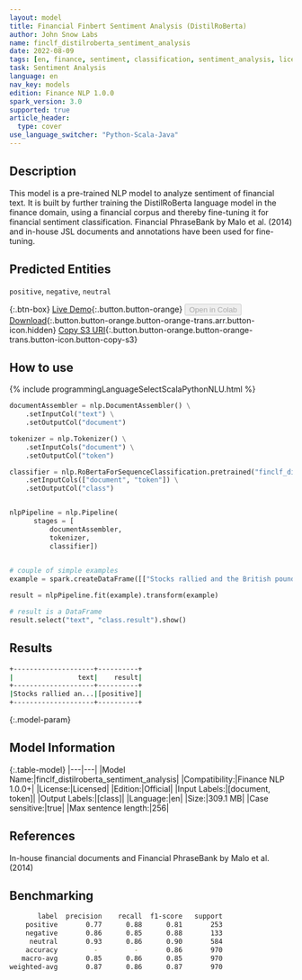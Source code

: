```yaml
---
layout: model
title: Financial Finbert Sentiment Analysis (DistilRoBerta)
author: John Snow Labs
name: finclf_distilroberta_sentiment_analysis
date: 2022-08-09
tags: [en, finance, sentiment, classification, sentiment_analysis, licensed]
task: Sentiment Analysis
language: en
nav_key: models
edition: Finance NLP 1.0.0
spark_version: 3.0
supported: true
article_header:
  type: cover
use_language_switcher: "Python-Scala-Java"
---
```


## Description

This model is a pre-trained NLP model to analyze sentiment of financial text. It is built by further training the DistilRoBerta language model in the finance domain, using a financial corpus and thereby fine-tuning it for financial sentiment classification. Financial PhraseBank by Malo et al. (2014) and in-house JSL documents and annotations have been used for fine-tuning.

## Predicted Entities

`positive`, `negative`, `neutral`

{:.btn-box}
[Live Demo](https://demo.johnsnowlabs.com/public/SENTIMENT_EN_FINANCE/){:.button.button-orange}
<button class="button button-orange" disabled>Open in Colab</button>
[Download](https://s3.amazonaws.com/auxdata.johnsnowlabs.com/finance/models/finclf_distilroberta_sentiment_analysis_en_1.0.0_3.2_1660055192412.zip){:.button.button-orange.button-orange-trans.arr.button-icon.hidden}
[Copy S3 URI](s3://auxdata.johnsnowlabs.com/finance/models/finclf_distilroberta_sentiment_analysis_en_1.0.0_3.2_1660055192412.zip){:.button.button-orange.button-orange-trans.button-icon.button-copy-s3}

## How to use



<div class="tabs-box" markdown="1">
{% include programmingLanguageSelectScalaPythonNLU.html %}

```python
documentAssembler = nlp.DocumentAssembler() \
    .setInputCol("text") \
    .setOutputCol("document")

tokenizer = nlp.Tokenizer() \
    .setInputCols("document") \
    .setOutputCol("token")

classifier = nlp.RoBertaForSequenceClassification.pretrained("finclf_distilroberta_sentiment_analysis","en", "finance/models") \
    .setInputCols(["document", "token"]) \
    .setOutputCol("class")


nlpPipeline = nlp.Pipeline(
      stages = [
          documentAssembler,
          tokenizer,
          classifier])
    

# couple of simple examples
example = spark.createDataFrame([["Stocks rallied and the British pound gained."]]).toDF("text")

result = nlpPipeline.fit(example).transform(example)

# result is a DataFrame
result.select("text", "class.result").show()
```

</div>

## Results

```bash
+--------------------+----------+
|                text|    result|
+--------------------+----------+
|Stocks rallied an...|[positive]|
+--------------------+----------+
```

{:.model-param}
## Model Information

{:.table-model}
|---|---|
|Model Name:|finclf_distilroberta_sentiment_analysis|
|Compatibility:|Finance NLP 1.0.0+|
|License:|Licensed|
|Edition:|Official|
|Input Labels:|[document, token]|
|Output Labels:|[class]|
|Language:|en|
|Size:|309.1 MB|
|Case sensitive:|true|
|Max sentence length:|256|

## References

In-house financial documents and Financial PhraseBank by Malo et al. (2014)

## Benchmarking

```bash
       label  precision    recall  f1-score   support
    positive       0.77      0.88      0.81       253
    negative       0.86      0.85      0.88       133
     neutral       0.93      0.86      0.90       584
    accuracy         -         -       0.86       970
   macro-avg       0.85      0.86      0.85       970
weighted-avg       0.87      0.86      0.87       970
```
